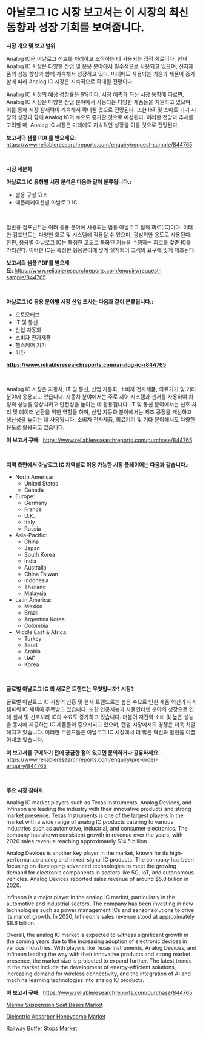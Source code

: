 <p><h1>아날로그 IC 시장 보고서는 이 시장의 최신 동향과 성장 기회를 보여줍니다.</h1></p><p><strong>시장 개요 및 보고 범위</strong></p>
<p><p>Analog IC은 아날로그 신호를 처리하고 조작하는 데 사용되는 집적 회로이다. 현재 Analog IC 시장은 다양한 산업 및 응용 분야에서 필수적으로 사용되고 있으며, 전자제품의 성능 향상과 함께 계속해서 성장하고 있다. 미래에도 사용되는 기술과 제품이 증가함에 따라 Analog IC 시장은 지속적으로 확대될 전망이다.</p><p>Analog IC 시장의 예상 성장률은 9%이다. 시장 예측과 최신 시장 동향에 따르면, Analog IC 시장은 다양한 산업 분야에서 사용되는 다양한 제품들을 지원하고 있으며, 이를 통해 시장 잠재력이 계속해서 확대될 것으로 전망된다. 또한 IoT 및 스마트 기기 시장의 성장과 함께 Analog IC의 수요도 증가할 것으로 예상된다. 이러한 전망과 추세를 고려할 때, Analog IC 시장은 미래에도 지속적인 성장을 이룰 것으로 전망된다.</p></p>
<p><strong>보고서의 샘플 PDF를 받으세요:</strong> <a href="https://www.reliableresearchreports.com/enquiry/request-sample/844765">https://www.reliableresearchreports.com/enquiry/request-sample/844765</a></p>
<p>&nbsp;</p>
<p><strong>시장 세분화</strong></p>
<p><strong>아날로그 IC 유형별 시장 분석은 다음과 같이 분류됩니다.:</strong></p>
<p><ul><li>범용 구성 요소</li><li>애플리케이션별 아날로그 IC</li></ul></p>
<p>&nbsp;</p>
<p><p>일반용 컴포넌트는 여러 응용 분야에 사용되는 범용 아날로그 집적 회로(IC)이다. 이러한 컴포넌트는 다양한 회로 및 시스템에 적용될 수 있으며, 광범위한 용도로 사용된다. 한편, 응용별 아날로그 IC는 특정한 고도로 특화된 기능을 수행하는 회로를 갖춘 IC를 가리킨다. 이러한 IC는 특정한 응용분야에 맞게 설계되어 고객의 요구에 맞게 제조된다.</p></p>
<p><strong>보고서의 샘플 PDF를 받으세요:</strong>&nbsp;<a href="https://www.reliableresearchreports.com/enquiry/request-sample/844765">https://www.reliableresearchreports.com/enquiry/request-sample/844765</a></p>
<p>&nbsp;</p>
<p><strong> 아날로그 IC 응용 분야별 시장 산업 조사는 다음과 같이 분류됩니다.:</strong></p>
<p><ul><li>오토모티브</li><li>IT 및 통신</li><li>산업 자동화</li><li>소비자 전자제품</li><li>헬스케어 기기</li><li>기타</li></ul></p>
<p><strong><a href="https://www.reliableresearchreports.com/analog-ic-r844765">https://www.reliableresearchreports.com/analog-ic-r844765</a></strong></p>
<p>&nbsp;</p>
<p><p>Analog IC 시장은 자동차, IT 및 통신, 산업 자동화, 소비자 전자제품, 의료기기 및 기타 분야에 응용되고 있습니다. 자동차 분야에서는 주로 제어 시스템과 센서를 사용하여 차량의 성능을 향상시키고 안전성을 높이는 데 활용됩니다. IT 및 통신 분야에서는 신호 처리 및 데이터 변환을 위한 역할을 하며, 산업 자동화 분야에서는 제조 공정을 개선하고 생산성을 높이는 데 사용됩니다. 소비자 전자제품, 의료기기 및 기타 분야에서도 다양한 용도로 활용되고 있습니다.</p></p>
<p><strong>이 보고서 구매:</strong>&nbsp; <a href="https://www.reliableresearchreports.com/purchase/844765">https://www.reliableresearchreports.com/purchase/844765</a></p>
<p>&nbsp;</p>
<p><strong>지역 측면에서 아날로그 IC 지역별로 이용 가능한 시장 플레이어는 다음과 같습니다.:</strong></p>
<p><ul>
    <li>
        North America:
        <ul>
            <li>United States</li>
            <li>Canada</li>
        </ul>
    </li>
    <li>
        Europe:
        <ul>
            <li>Germany</li>
            <li>France</li>
            <li>U.K.</li>
            <li>Italy</li>
            <li>Russia</li>
        </ul>
    </li>
    <li>
        Asia-Pacific:
        <ul>
            <li>China</li>
            <li>Japan</li>
            <li>South Korea</li>
            <li>India</li>
            <li>Australia</li>
            <li>China Taiwan</li>
            <li>Indonesia</li>
            <li>Thailand</li>
            <li>Malaysia</li>
        </ul>
    </li>
    <li>
        Latin America:
        <ul>
            <li>Mexico</li>
            <li>Brazil</li>
            <li>Argentina Korea</li>
            <li>Colombia</li>
        </ul>
    </li>
    <li>
        Middle East & Africa:
        <ul>
            <li>Turkey</li>
            <li>Saudi</li>
            <li>Arabia</li>
            <li>UAE</li>
            <li>Korea</li>
        </ul>
    </li>
    </ul></p>
<p>&nbsp;</p>
<p><strong>글로벌 아날로그 IC 의 새로운 트렌드는 무엇입니까? 시장?</strong></p>
<p><p>글로벌 아날로그 IC 시장의 신흥 및 현재 트렌드로는 높은 수요로 인한 제품 혁신과 디지턤파워 IC 채택이 주목받고 있습니다. 또한 인공지능과 사물인터넷 분야의 성장으로 인해 센서 및 신호처리 IC의 수요도 증가하고 있습니다. 더불어 저전력 소비 및 높은 성능을 동시에 제공하는 IC 제품들이 중요시되고 있으며, 랜덤 시장에서의 경쟁은 더욱 치열해지고 있습니다. 이러한 트렌드들은 아날로그 IC 시장에서 더 많은 혁신과 발전을 이끌어내고 있습니다.</p></p>
<p><strong>이 보고서를 구매하기 전에 궁금한 점이 있으면 문의하거나 공유하세요.</strong>- <a href="https://www.reliableresearchreports.com/enquiry/pre-order-enquiry/844765">https://www.reliableresearchreports.com/enquiry/pre-order-enquiry/844765</a></p>
<p>&nbsp;</p>
<p><strong>주요 시장 참여자</strong></p>
<p><p>Analog IC market players such as Texas Instruments, Analog Devices, and Infineon are leading the industry with their innovative products and strong market presence. Texas Instruments is one of the largest players in the market with a wide range of analog IC products catering to various industries such as automotive, industrial, and consumer electronics. The company has shown consistent growth in revenue over the years, with 2020 sales revenue reaching approximately $14.5 billion.</p><p>Analog Devices is another key player in the market, known for its high-performance analog and mixed-signal IC products. The company has been focusing on developing advanced technologies to meet the growing demand for electronic components in sectors like 5G, IoT, and autonomous vehicles. Analog Devices reported sales revenue of around $5.8 billion in 2020.</p><p>Infineon is a major player in the analog IC market, particularly in the automotive and industrial sectors. The company has been investing in new technologies such as power management ICs and sensor solutions to drive its market growth. In 2020, Infineon's sales revenue stood at approximately $8.6 billion.</p><p>Overall, the analog IC market is expected to witness significant growth in the coming years due to the increasing adoption of electronic devices in various industries. With players like Texas Instruments, Analog Devices, and Infineon leading the way with their innovative products and strong market presence, the market size is projected to expand further. The latest trends in the market include the development of energy-efficient solutions, increasing demand for wireless connectivity, and the integration of AI and machine learning technologies into analog IC products.</p></p>
<p><strong>이 보고서 구매:</strong>&nbsp;&nbsp;<a href="https://www.reliableresearchreports.com/purchase/844765">https://www.reliableresearchreports.com/purchase/844765</a></p>
<p><p><a href="https://www.linkedin.com/pulse/marine-suspension-seat-bases-market-analysis-size-global-r8qwc?trackingId=skyCAV2FlTR4SYTD7hCmXQ%3D%3D">Marine Suspension Seat Bases Market</a></p><p><a href="https://www.linkedin.com/pulse/dielectric-absorber-honeycomb-market-size-share-global-analysis-ra9bc?trackingId=6JwJF2BQfp1TBHrFVpc6wA%3D%3D">Dielectric Absorber Honeycomb Market</a></p><p><a href="https://www.linkedin.com/pulse/railway-buffer-stops-market-provides-detailed-segmentation-15cwc?trackingId=jd7k08IYsz49reEbBfja5Q%3D%3D">Railway Buffer Stops Market</a></p></p>
